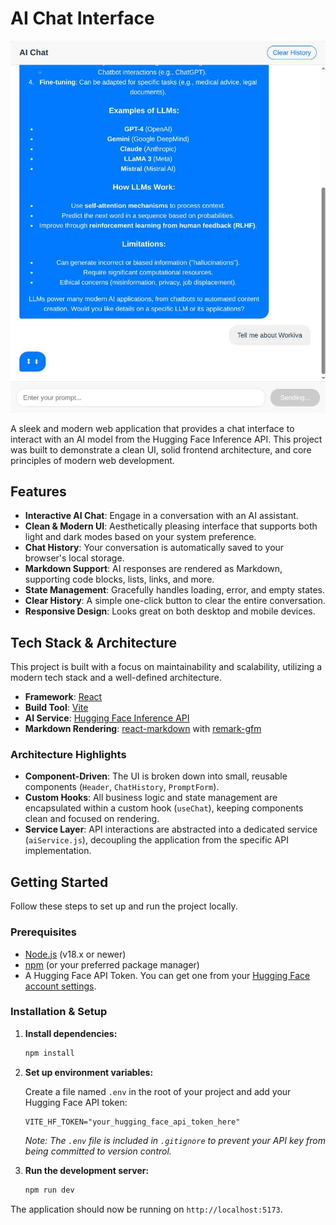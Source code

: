 # AI Chat Interface

![AI Chat Interface Screenshot](./assets/app-screenshot.png)

A sleek and modern web application that provides a chat interface to interact with an AI model from the Hugging Face Inference API. This project was built to demonstrate a clean UI, solid frontend architecture, and core principles of modern web development.

## Features

-   **Interactive AI Chat**: Engage in a conversation with an AI assistant.
-   **Clean & Modern UI**: Aesthetically pleasing interface that supports both light and dark modes based on your system preference.
-   **Chat History**: Your conversation is automatically saved to your browser's local storage.
-   **Markdown Support**: AI responses are rendered as Markdown, supporting code blocks, lists, links, and more.
-   **State Management**: Gracefully handles loading, error, and empty states.
-   **Clear History**: A simple one-click button to clear the entire conversation.
-   **Responsive Design**: Looks great on both desktop and mobile devices.

## Tech Stack & Architecture

This project is built with a focus on maintainability and scalability, utilizing a modern tech stack and a well-defined architecture.

-   **Framework**: [React](https://reactjs.org/)
-   **Build Tool**: [Vite](https://vitejs.dev/)
-   **AI Service**: [Hugging Face Inference API](https://huggingface.co/inference-api)
-   **Markdown Rendering**: [react-markdown](https://github.com/remarkjs/react-markdown) with [remark-gfm](https://github.com/remarkjs/remark-gfm)

### Architecture Highlights

-   **Component-Driven**: The UI is broken down into small, reusable components (`Header`, `ChatHistory`, `PromptForm`).
-   **Custom Hooks**: All business logic and state management are encapsulated within a custom hook (`useChat`), keeping components clean and focused on rendering.
-   **Service Layer**: API interactions are abstracted into a dedicated service (`aiService.js`), decoupling the application from the specific API implementation.

## Getting Started

Follow these steps to set up and run the project locally.

### Prerequisites

-   [Node.js](https://nodejs.org/) (v18.x or newer)
-   [npm](https://www.npmjs.com/) (or your preferred package manager)
-   A Hugging Face API Token. You can get one from your [Hugging Face account settings](https://huggingface.co/settings/tokens).

### Installation & Setup

1.  **Install dependencies:**
    ```bash
    npm install
    ```

2.  **Set up environment variables:**

    Create a file named `.env` in the root of your project and add your Hugging Face API token:

    ```env
    VITE_HF_TOKEN="your_hugging_face_api_token_here"
    ```

    *Note: The `.env` file is included in `.gitignore` to prevent your API key from being committed to version control.*

3.  **Run the development server:**
    ```bash
    npm run dev
    ```

The application should now be running on `http://localhost:5173`.
